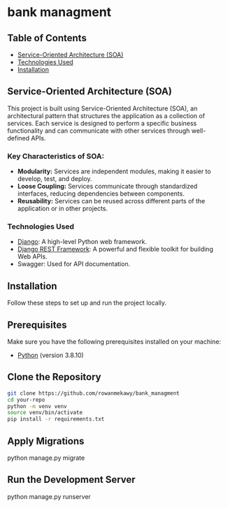 # bank managment


## Table of Contents

- [Service-Oriented Architecture (SOA)](#service-oriented-architecture-soa)
- [Technologies Used](#technologies-used)
- [Installation](#installation)

## Service-Oriented Architecture (SOA)

This project is built using Service-Oriented Architecture (SOA), an architectural pattern that structures the application as a collection of services. Each service is designed to perform a specific business functionality and can communicate with other services through well-defined APIs.

### Key Characteristics of SOA:

- **Modularity:** Services are independent modules, making it easier to develop, test, and deploy.
- **Loose Coupling:** Services communicate through standardized interfaces, reducing dependencies between components.
- **Reusability:** Services can be reused across different parts of the application or in other projects.

### Technologies Used

- [Django](https://www.djangoproject.com/): A high-level Python web framework.
- [Django REST Framework](https://www.django-rest-framework.org/): A powerful and flexible toolkit for building Web APIs.
- Swagger: Used for API documentation.

## Installation
Follow these steps to set up and run the project locally.

## Prerequisites

Make sure you have the following prerequisites installed on your machine:

- [Python](https://www.python.org/) (version 3.8.10)


## Clone the Repository

```bash
git clone https://github.com/rowanmekawy/bank_managment
cd your-repo
python -m venv venv
source venv/bin/activate
pip install -r requirements.txt
```

## Apply Migrations
python manage.py migrate

## Run the Development Server
python manage.py runserver